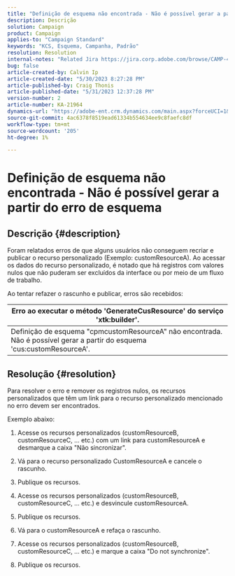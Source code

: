 ```yaml
---
title: "Definição de esquema não encontrada - Não é possível gerar a partir do erro de esquema"
description: Descrição
solution: Campaign
product: Campaign
applies-to: "Campaign Standard"
keywords: "KCS, Esquema, Campanha, Padrão"
resolution: Resolution
internal-notes: "Related Jira https://jira.corp.adobe.com/browse/CAMP-48246"
bug: false
article-created-by: Calvin Ip
article-created-date: "5/30/2023 8:27:28 PM"
article-published-by: Craig Thonis
article-published-date: "5/31/2023 12:37:28 PM"
version-number: 2
article-number: KA-21964
dynamics-url: "https://adobe-ent.crm.dynamics.com/main.aspx?forceUCI=1&pagetype=entityrecord&etn=knowledgearticle&id=5439f063-28ff-ed11-8f6e-6045bd006268"
source-git-commit: 4ac6378f8519ead61334b554634ee9c8faefc8df
workflow-type: tm+mt
source-wordcount: '205'
ht-degree: 1%

---
```


# Definição de esquema não encontrada - Não é possível gerar a partir do erro de esquema

## Descrição {#description}


Foram relatados erros de que alguns usuários não conseguem recriar e publicar o recurso personalizado (Exemplo: customResourceA). Ao acessar os dados do recurso personalizado, é notado que há registros com valores nulos que não puderam ser excluídos da interface ou por meio de um fluxo de trabalho.



Ao tentar refazer o rascunho e publicar, erros são recebidos:


| Erro ao executar o método &#39;GenerateCusResource&#39; do serviço &#39;xtk:builder&#39;. |
| --- |
| Definição de esquema &quot;cpmcustomResourceA&quot; não encontrada. Não é possível gerar a partir do esquema &#39;cus:customResourceA&#39;. |





## Resolução {#resolution}


Para resolver o erro e remover os registros nulos,<b> </b>os recursos personalizados que têm um link para o recurso personalizado mencionado no erro devem ser encontrados.

Exemplo abaixo:

1) Acesse os recursos personalizados (customResourceB, customResourceC, ... etc.) com um link para customResourceA e desmarque a caixa &quot;Não sincronizar&quot;.

2) Vá para o recurso personalizado CustomResourceA e cancele o rascunho.

3) Publique os recursos.

4) Acesse os recursos personalizados (customResourceB, customResourceC, ... etc.) e desvincule customResourceA.

5) Publique os recursos.

6) Vá para o customResourceA e refaça o rascunho.

7) Acesse os recursos personalizados (customResourceB, customResourceC, ... etc.) e marque a caixa &quot;Do not synchronize&quot;.

8) Publique os recursos.
